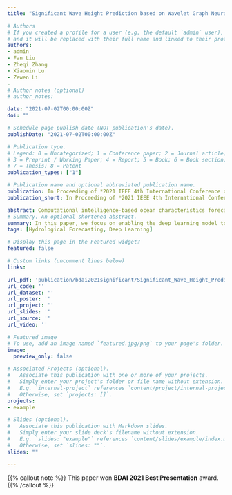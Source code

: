 ```yaml
---
title: "Significant Wave Height Prediction based on Wavelet Graph Neural Network"

# Authors
# If you created a profile for a user (e.g. the default `admin` user), write the username (folder name) here 
# and it will be replaced with their full name and linked to their profile.
authors:
- admin
- Fan Liu
- Zheqi Zhang
- Xiaomin Lu
- Zewen Li
- 
# Author notes (optional)
# author_notes:

date: "2021-07-02T00:00:00Z"
doi: ""

# Schedule page publish date (NOT publication's date).
publishDate: "2021-07-02T00:00:00Z"

# Publication type.
# Legend: 0 = Uncategorized; 1 = Conference paper; 2 = Journal article;
# 3 = Preprint / Working Paper; 4 = Report; 5 = Book; 6 = Book section;
# 7 = Thesis; 8 = Patent
publication_types: ["1"]

# Publication name and optional abbreviated publication name.
publication: In Proceeding of *2021 IEEE 4th International Conference on Big Data and Artificial Intelligence (BDAI)*. [[DOI]](https://doi.org/10.1109/BDAI52447.2021.9515293)  [[ArXiv]](https://arxiv.org/abs/2107.09483)
publication_short: In Proceeding of *2021 IEEE 4th International Conference on Big Data and Artificial Intelligence (BDAI)*. [[DOI]](https://doi.org/10.1109/BDAI52447.2021.9515293)  [[ArXiv]](https://arxiv.org/abs/2107.09483)

abstract: Computational intelligence-based ocean characteristics forecasting applications, such as Significant Wave Height (SWH) prediction, are crucial for avoiding social and economic loss in coastal cities. Compared to the traditional empirical-based or numerical-based forecasting models, "soft computing" approaches, including machine learning and deep learning models, have shown numerous success in recent years. In this paper, we focus on enabling the deep learning model to learn both short-term and long-term spatial-temporal dependencies for SWH prediction. A Wavelet Graph Neural Network (WGNN) approach is proposed to integrate the advantages of wavelet transform and graph neural network. Several parallel graph neural networks are separately trained on wavelet decomposed data, and the reconstruction of each model’s prediction forms the final SWH prediction. Experimental results show that the proposed WGNN approach outperforms other models, including the numerical models, the machine learning models, and several deep learning models.
# Summary. An optional shortened abstract.
summary: In this paper, we focus on enabling the deep learning model to learn both short-term and long-term spatial-temporal dependencies for Significant Wave Height (SWH) prediction. A Wavelet Graph Neural Network (WGNN) approach is proposed. This paper won the BDAI 2021 Best Presentation award [[DOI]](https://doi.org/10.1109/BDAI52447.2021.9515293).
tags: [Hydrological Forecasting, Deep Learning]

# Display this page in the Featured widget?
featured: false

# Custom links (uncomment lines below)
links: 

url_pdf: 'publication/bdai2021significant/Significant_Wave_Height_Prediction_based_on_Wavelet_Graph_Neural_Network.pdf'
url_code: ''
url_dataset: ''
url_poster: ''
url_project: ''
url_slides: ''
url_source: ''
url_video: ''

# Featured image
# To use, add an image named `featured.jpg/png` to your page's folder. 
image:
  preview_only: false

# Associated Projects (optional).
#   Associate this publication with one or more of your projects.
#   Simply enter your project's folder or file name without extension.
#   E.g. `internal-project` references `content/project/internal-project/index.md`.
#   Otherwise, set `projects: []`.
projects:
- example

# Slides (optional).
#   Associate this publication with Markdown slides.
#   Simply enter your slide deck's filename without extension.
#   E.g. `slides: "example"` references `content/slides/example/index.md`.
#   Otherwise, set `slides: ""`.
slides: ""

---
```


{{% callout note %}}
This paper won **BDAI 2021 Best Presentation** award.
{{% /callout %}}

